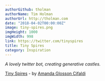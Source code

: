 ```yaml
---
authorGithub: tholman
authorName: Tim Holman
authorUrl: http://tholman.com
date: "2018-04-02T00:00:00Z"
image: tiny-spires.png
imgHeight: 1000
imgWidth: 998
link: https://twitter.com/tinyspires
title: Tiny Spires
category: Inspiration
---
```


_A lovely twitter bot, creating generative castles._

[Tiny Spires](https://twitter.com/tinyspires) - by [Amanda Glosson Cifaldi](http://www.eightbysixteen.com/)
